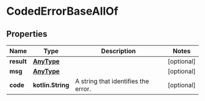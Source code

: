 
# CodedErrorBaseAllOf

## Properties
Name | Type | Description | Notes
------------ | ------------- | ------------- | -------------
**result** | [**AnyType**](.md) |  |  [optional]
**msg** | [**AnyType**](.md) |  |  [optional]
**code** | **kotlin.String** | A string that identifies the error.  |  [optional]



